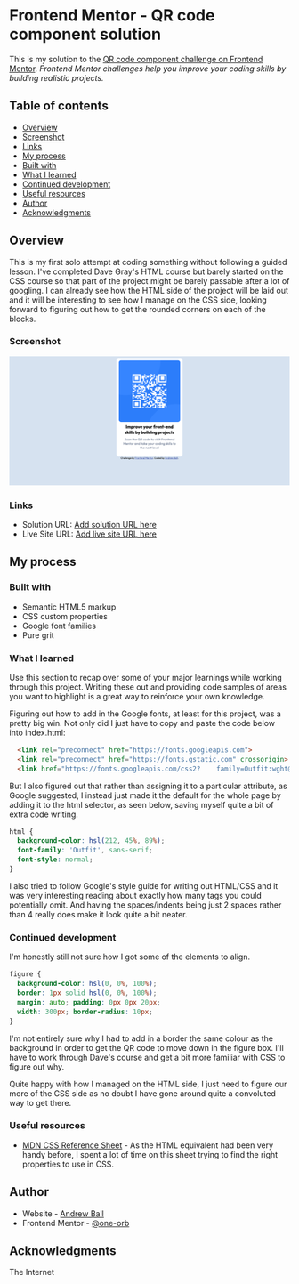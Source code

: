 # Frontend Mentor - QR code component solution 

This is my solution to the [QR code component challenge on Frontend Mentor](https://www.frontendmentor.io/challenges/qr-code-component-iux_sIO_H). _Frontend Mentor challenges help you improve your coding skills by building realistic projects._

## Table of contents 

- [Overview](#overview) 
- [Screenshot](#screenshot) 
- [Links](#links) 
- [My process](#my-process) 
- [Built with](#built-with) 
- [What I learned](#what-i-learned) 
- [Continued development](#continued-development) 
- [Useful resources](#useful-resources) 
- [Author](#author) 
- [Acknowledgments](#acknowledgments) 

## Overview

This is my first solo attempt at coding something without following a guided lesson. I've completed Dave Gray's HTML course but barely started on the CSS course so that part of the project might be barely passable after a lot of googling. I can already see how the HTML side of the project will be laid out and it will be interesting to see how I manage on the CSS side, looking forward to figuring out how to get the rounded corners on each of the blocks.

### Screenshot

![Screenshot of my completed project](./images/screenshot.png)

### Links

- Solution URL: [Add solution URL here](https://your-solution-url.com)
- Live Site URL: [Add live site URL here](https://your-live-site-url.com)

## My process

### Built with

- Semantic HTML5 markup
- CSS custom properties
- Google font families
- Pure grit

### What I learned

Use this section to recap over some of your major learnings while working through this project. Writing these out and providing code samples of areas you want to highlight is a great way to reinforce your own knowledge.

Figuring out how to add in the Google fonts, at least for this project, was a pretty big win. Not only did I just have to copy and paste the code below into index.html:

```html
  <link rel="preconnect" href="https://fonts.googleapis.com">
  <link rel="preconnect" href="https://fonts.gstatic.com" crossorigin>
  <link href="https://fonts.googleapis.com/css2?    family=Outfit:wght@100..900&display=swap" rel="stylesheet">
```

But I also figured out that rather than assigning it to a particular attribute, as Google suggested, I instead just made it the default for the whole page by adding it to the html selector, as seen below, saving myself quite a bit of extra code writing.

```css
html {
  background-color: hsl(212, 45%, 89%);
  font-family: 'Outfit', sans-serif; 
  font-style: normal;
}
```

I also tried to follow Google's style guide for writing out HTML/CSS and it was very interesting reading about exactly how many tags you could potentially omit. And having the spaces/indents being just 2 spaces rather than 4 really does make it look quite a bit neater.

### Continued development

I'm honestly still not sure how I got some of the elements to align. 

```css
figure {
  background-color: hsl(0, 0%, 100%);
  border: 1px solid hsl(0, 0%, 100%);
  margin: auto; padding: 0px 0px 20px;
  width: 300px; border-radius: 10px;
}
```
I'm not entirely sure why I had to add in a border the same colour as the background in order to get the QR code to move down in the figure box. I'll have to work through Dave's course and get a bit more familiar with CSS to figure out why.

Quite happy with how I managed on the HTML side, I just need to figure our more of the CSS side as no doubt I have gone around quite a convoluted way to get there. 

### Useful resources

- [MDN CSS Reference Sheet](https://developer.mozilla.org/en-US/docs/Web/CSS/Reference) - As the HTML equivalent had been very handy before, I spent a lot of time on this sheet trying to find the right properties to use in CSS.

## Author

- Website - [Andrew Ball](https://github.com/one-orb/)
- Frontend Mentor - [@one-orb](https://www.frontendmentor.io/profile/one-orb)

## Acknowledgments

The Internet
